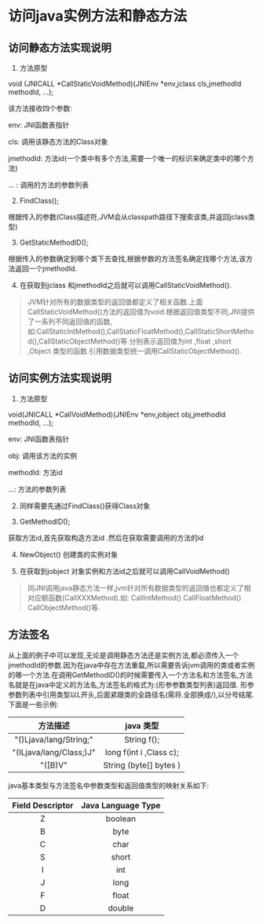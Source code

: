 访问java实例方法和静态方法
==
访问静态方法实现说明
--
1. 方法原型

  void (JNICALL \*CallStaticVoidMethod)(JNIEnv \*env,jclass cls,jmethodId methodId, ...);

  该方法接收四个参数:

  env: JNI函数表指针

  cls: 调用该静态方法的Class对象

  jmethodId: 方法id(一个类中有多个方法,需要一个唯一的标识来确定类中的哪个方法)

  ... : 调用的方法的参数列表

2. FindClass();

  根据传入的参数(Class描述符,JVM会从classpath路径下搜索该类,并返回jclass类型)

3. GetStaticMethodID();

  根据传入的参数确定到哪个类下去查找,根据参数的方法签名确定找哪个方法,该方法返回一个jmethodId.

4. 在获取到jclass 和jmethodId之后就可以调用CallStaticVoidMethod().

>JVM针对所有的数据类型的返回值都定义了相关函数.上面CallStaticVoidMethod()方法的返回值为void.根据返回值类型不同,JNI提供了一系列不同返回值的函数,如:CallStaticIntMethod(),CallStaticFloatMethod(),CallStaticShortMethod(),CallStaticObjectMethod()等.分别表示返回值为int ,float ,short ,Object 类型的函数.引用数据类型统一调用CallStaticObjectMethod().

访问实例方法实现说明
--

1. 方法原型

  void(JNICALL \*CallVoidMethod)(JNIEnv \*env,jobject obj,jmethodId methodId, ...);

  env: JNI函数表指针

  obj: 调用该方法的实例

  methodId: 方法id

  ...: 方法的参数列表

2. 同样需要先通过FindClass()获得Class对象

3. GetMethodID();

  获取方法id,首先获取构造方法id .然后在获取需要调用的方法的id

4. NewObject()
  创建类的实例对象

5. 在获取到jobject 对象实例和方法id之后就可以调用CallVoidMethod()

> 同JNI调用java静态方法一样,jvm针对所有数据类型的返回值也都定义了相对应额函数(CallXXXMethod).如: CallIntMethod() CallFloatMethod() CallObjectMethod()等.

方法签名
--
从上面的例子中可以发现,无论是调用静态方法还是实例方法,都必须传入一个jmethodId的参数.因为在java中存在方法重载,所以需要告诉jvm调用的类或者实例的哪一个方法.在调用GetMethodID()的时候需要传入一个方法名和方法签名,方法名就是在java中定义的方法名,方法签名的格式为:(形参参数类型列表)返回值. 形参参数列表中引用类型以L开头,后面紧跟类的全路径名(需将.全部换成/),以分号结尾.下面是一些示例:

|方法描述|java 类型|
|:-----:|:------:|
|"()Ljava/lang/String;"|String f();|
|"(ILjava/lang/Class;)J"|long f(int i ,Class c);|
|"([B)V"|String (byte[] bytes )|

java基本类型与方法签名中参数类型和返回值类型的映射关系如下:

|Field Descriptor|Java Language Type|
|:--:|:--:|
|Z|boolean|
|B|byte|
|C|char|
|S|short|
|I|int|
|J|long|
|F|float|
|D|double|
